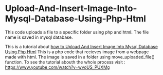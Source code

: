 # Upload-And-Insert-Image-Into-Mysql-Database-Using-Php-Html
This code uploads a file to a specific folder using php and html. The file name is saved in mysql database.

This is a tutorial about <a href="https://www.youtube.com/watch?v=wvoUS_PUXMg">how to Upload And Insert Image Into Mysql Database Using Php Html</a>
This is a php code that recieves image from a webpage made with html. The image is saved in a folder using move_uploaded_file() function.
To see the tutorial abouth the whole process visit : https://www.youtube.com/watch?v=wvoUS_PUXMg
